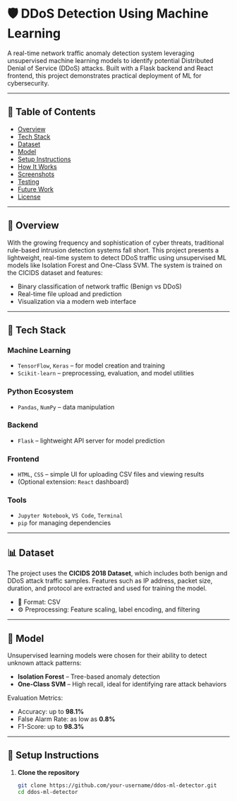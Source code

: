 # 🛡️ DDoS Detection Using Machine Learning

A real-time network traffic anomaly detection system leveraging unsupervised machine learning models to identify potential Distributed Denial of Service (DDoS) attacks. Built with a Flask backend and React frontend, this project demonstrates practical deployment of ML for cybersecurity.

---

## 📌 Table of Contents
- [Overview](#overview)
- [Tech Stack](#tech-stack)
- [Dataset](#dataset)
- [Model](#model)
- [Setup Instructions](#setup-instructions)
- [How It Works](#how-it-works)
- [Screenshots](#screenshots)
- [Testing](#testing)
- [Future Work](#future-work)
- [License](#license)

---

## 📖 Overview

With the growing frequency and sophistication of cyber threats, traditional rule-based intrusion detection systems fall short. This project presents a lightweight, real-time system to detect DDoS traffic using unsupervised ML models like Isolation Forest and One-Class SVM. The system is trained on the CICIDS dataset and features:

- Binary classification of network traffic (Benign vs DDoS)
- Real-time file upload and prediction
- Visualization via a modern web interface

---

## 🧰 Tech Stack

### Machine Learning
- `TensorFlow`, `Keras` – for model creation and training
- `Scikit-learn` – preprocessing, evaluation, and model utilities

### Python Ecosystem
- `Pandas`, `NumPy` – data manipulation

### Backend
- `Flask` – lightweight API server for model prediction

### Frontend
- `HTML`, `CSS` – simple UI for uploading CSV files and viewing results
- (Optional extension: `React` dashboard)

### Tools
- `Jupyter Notebook`, `VS Code`, `Terminal`
- `pip` for managing dependencies

---

## 📊 Dataset

The project uses the **CICIDS 2018 Dataset**, which includes both benign and DDoS attack traffic samples. Features such as IP address, packet size, duration, and protocol are extracted and used for training the model.

- 📁 Format: CSV
- ⚙️ Preprocessing: Feature scaling, label encoding, and filtering

---

## 🧠 Model

Unsupervised learning models were chosen for their ability to detect unknown attack patterns:
- **Isolation Forest** – Tree-based anomaly detection
- **One-Class SVM** – High recall, ideal for identifying rare attack behaviors

Evaluation Metrics:
- Accuracy: up to **98.1%**
- False Alarm Rate: as low as **0.8%**
- F1-Score: up to **98.3%**

---

## 🚀 Setup Instructions

1. **Clone the repository**
   ```bash
   git clone https://github.com/your-username/ddos-ml-detector.git
   cd ddos-ml-detector
